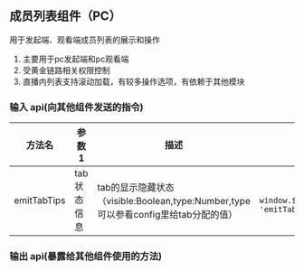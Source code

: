 ## 成员列表组件（PC）

用于发起端、观看端成员列表的展示和操作

1. 主要用于pc发起端和pc观看端
2. 受黄金链路相关权限控制
3. 直播内列表支持滚动加载，有较多操作选项，有依赖于其他模块

### 输入 api(向其他组件发送的指令)

| 方法名         | 参数 1             | 描述                 | 代码块                                                                                          |
| -------------- | ------------------ | -------------------- | ----------------------------------------------------------------------------------------------- |
| emitTabTips | tab状态信息 | tab的显示隐藏状态（visible:Boolean,type:Number,type可以参看config里给tab分配的值） | `          window.$middleEventSdk?.event?.send(boxEventOpitons(_this.cuid, 'emitTabTips', { visible: true, type: 8 }));` |

### 输出 api(暴露给其他组件使用的方法)

